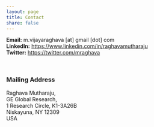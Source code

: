 ```yaml
---
layout: page
title: Contact
share: false
---
```


**Email:** m.vijayaraghava [at] gmail [dot] com   
**LinkedIn:** <a href="https://www.linkedin.com/in/raghavamutharaju" target="_blank">https://www.linkedin.com/in/raghavamutharaju</a>   
**Twitter:** <a href="https://twitter.com/mraghava" target="_blank">https://twitter.com/mraghava</a>   

<br/>

### Mailing Address  

Raghava Mutharaju,   
GE Global Research,   
1 Research Circle, K1-3A26B   
Niskayuna, NY 12309      
USA   